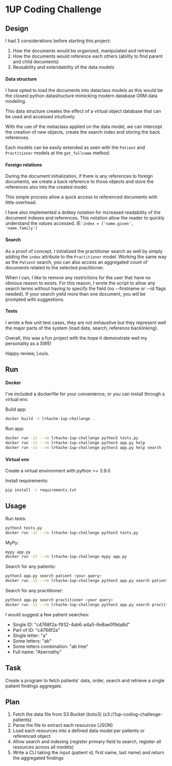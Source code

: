 # 1UP Coding Challenge

## Design

I had 3 considerations before starting this project:
1. How the documents would be organized, manipulated and retrieved
2. How the documents would reference each others (ability to find parent and child documents)
3. Reusability and extendability of the data models

#### Data structure
I have opted to load the documents into dataclass models as this would be the closest python datastructure mimicking modern database ORM data modeling.

This data structure creates the effect of a virtual object database that can be used and accessed intuitively.

With the use of the metaclass applied on the data model, we can intercept the creation of new objects,
create the search index and storing the back references.

Each models can be easily extended as seen with the `Patient` and `Practitioner` models at the `get_fullname` method.

#### Foreign relations
During the document initialization, if there is any references to foreign documents, we create a back reference to those objects and store the references also into the created model.

This simple process allow a quick access to referenced documents with little overhead.

I have also implemented a dotkey notation for increased readability of the document indexes and references. This notation allow the reader to quickly understand the values accessed. IE: `index = ['name.given', 'name.family']`

#### Search
As a proof of concept, I initialized the practitioner search as well by simply adding the `index` attribute to the `Practitioner` model. Working the same way as the `Patient` search, you can also access an aggregated count of documents related to the selected practitioner.

When I can, I like to remove any restrictions for the user that have no obvious reason to exists. For this reason, I wrote the script to allow any search terms without having to specify the field (no --firstname or --id flags needed). If your search yield more than one document, you will be prompted with suggestions.

#### Tests
I wrote a few unit test cases, they are not exhaustive but they represent well the major parts of the system (load data, search, reference backlinking).

Overall, this was a fun project with the hope it demonstrate well my personality as a SWE!

Happy review,
Louis.


## Run

#### Docker
I've included a dockerfile for your convenience, or you can install through a virtual env.

Build app:
```bash
docker build -t lrhache-1up-challenge .
```

Run app:
```bash
docker run -it --rm lrhache-1up-challenge python3 tests.py
docker run -it --rm lrhache-1up-challenge python3 app.py help
docker run -it --rm lrhache-1up-challenge python3 app.py help search
```

#### Virtual env

Create a virtual environment with python >= 3.9.0

Install requirements:
```bash
pip install -r requirements.txt
```

## Usage

Run tests:
```bash
python3 tests.py
docker run -it --rm lrhache-1up-challenge python3 tests.py
```

MyPy:
```bash
mypy app.py
docker run -it --rm lrhache-1up-challenge mypy app.py
```

Search for any patients:
```bash
python3 app.py search patient <your query>
docker run -it --rm lrhache-1up-challenge python3 app.py search patient <your query>
```

Search for any practitioner:
```bash
python3 app.py search practitioner <your query>
docker run -it --rm lrhache-1up-challenge python3 app.py search practitioner <your query>
```

I would suggest a few patient searches:
* Single ID: "c4768f2a-f932-4ab6-a4a5-6e8ae0f9da8d"
* Part of ID: "c4768f2a"
* Single letter: "a"
* Some letters: "ab"
* Some letters combination: "ab tree"
* Full name: "Abernathy"


## Task

Create a program to fetch patients' data, order, search and retrieve a single patient findings aggregate.

## Plan

1. Fetch the data file from S3 Bucket (boto3) (s3://1up-coding-challenge-patients)
2. Parse the file to extract each resources (JSON)
3. Load each resources into a defined data model per patients or referenced object
4. Allow search and indexing (register primary field to search, register all resources across all models)
5. Write a CLI taking the input (patient id, first name, last name) and return the aggregated findings

